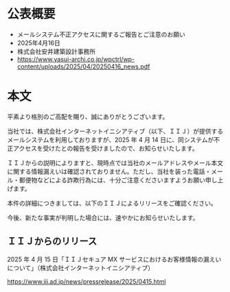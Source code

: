 # 公表概要
- メールシステム不正アクセスに関するご報告とご注意のお願い 
- 2025年4月16日
- 株式会社安井建築設計事務所
- https://www.yasui-archi.co.jp/wpctrl/wp-content/uploads/2025/04/20250416_news.pdf

# 本文
平素より格別のご高配を賜り、誠にありがとうございます。

当社では、株式会社インターネットイニシアティブ（以下、ＩＩＪ）が提供するメールシステムを利用しておりますが、2025 年 4 月 14 日に、同システムが不正アクセスを受けたとの報告を受けましたので、お知らせいたします。

ＩＩＪからの説明によりますと、現時点では当社のメールアドレスやメール本文に関する情報漏えいは確認されておりません。ただし、当社を装った電話・メール・郵便物などによる詐欺行為には、十分ご注意くださいますようお願い申し上げます。

本件の詳細につきましては、以下のＩＩＪによるリリースをご確認ください。

今後、新たな事実が判明した場合には、速やかにお知らせいたします。

## ＩＩＪからのリリース
2025 年 4 月 15 日「ＩＩＪセキュア MX サービスにおけるお客様情報の漏えいについて」（株式会社インターネットイニシアティブ）

https://www.iij.ad.jp/news/pressrelease/2025/0415.html 
